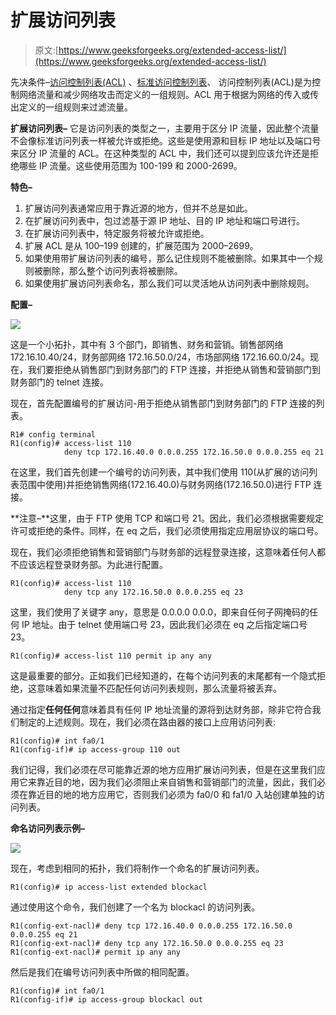 # 扩展访问列表

> 原文:[https://www.geeksforgeeks.org/extended-access-list/](https://www.geeksforgeeks.org/extended-access-list/)

先决条件–[访问控制列表(ACL)](https://www.geeksforgeeks.org/computer-network-access-lists-acl/) 、[标准访问控制列表](https://www.geeksforgeeks.org/computer-network-standard-access-list/)、
访问控制列表(ACL)是为控制网络流量和减少网络攻击而定义的一组规则。ACL 用于根据为网络的传入或传出定义的一组规则来过滤流量。

**扩展访问列表–**
它是访问列表的类型之一，主要用于区分 IP 流量，因此整个流量不会像标准访问列表一样被允许或拒绝。这些是使用源和目标 IP 地址以及端口号来区分 IP 流量的 ACL。在这种类型的 ACL 中，我们还可以提到应该允许还是拒绝哪些 IP 流量。这些使用范围为 100-199 和 2000-2699。

**特色–**

1.  扩展访问列表通常应用于靠近源的地方，但并不总是如此。
2.  在扩展访问列表中，包过滤基于源 IP 地址、目的 IP 地址和端口号进行。
3.  在扩展访问列表中，特定服务将被允许或拒绝。
4.  扩展 ACL 是从 100–199 创建的，扩展范围为 2000–2699。
5.  如果使用带扩展访问列表的编号，那么记住规则不能被删除。如果其中一个规则被删除，那么整个访问列表将被删除。
6.  如果使用扩展访问列表命名，那么我们可以灵活地从访问列表中删除规则。

**配置–**

![](img/43ad7d2a8f6a522d0ab3533a82fb39a7.png)

这是一个小拓扑，其中有 3 个部门，即销售、财务和营销。销售部网络 172.16.10.40/24，财务部网络 172.16.50.0/24，市场部网络 172.16.60.0/24。现在，我们要拒绝从销售部门到财务部门的 FTP 连接，并拒绝从销售和营销部门到财务部门的 telnet 连接。

现在，首先配置编号的扩展访问-用于拒绝从销售部门到财务部门的 FTP 连接的列表。

```
R1# config terminal
R1(config)# access-list 110 
            deny tcp 172.16.40.0 0.0.0.255 172.16.50.0 0.0.0.255 eq 21 
```

在这里，我们首先创建一个编号的访问列表，其中我们使用 110(从扩展的访问列表范围中使用)并拒绝销售网络(172.16.40.0)与财务网络(172.16.50.0)进行 FTP 连接。

**注意–**这里，由于 FTP 使用 TCP 和端口号 21。因此，我们必须根据需要规定许可或拒绝的条件。同样，在 eq 之后，我们必须使用指定应用层协议的端口号。

现在，我们必须拒绝销售和营销部门与财务部的远程登录连接，这意味着任何人都不应该远程登录财务部。为此进行配置。

```
R1(config)# access-list 110 
            deny tcp any 172.16.50.0 0.0.0.255 eq 23
```

这里，我们使用了关键字 any，意思是 0.0.0.0 0.0.0，即来自任何子网掩码的任何 IP 地址。由于 telnet 使用端口号 23，因此我们必须在 eq 之后指定端口号 23。

```
R1(config)# access-list 110 permit ip any any
```

这是最重要的部分。正如我们已经知道的，在每个访问列表的末尾都有一个隐式拒绝，这意味着如果流量不匹配任何访问列表规则，那么流量将被丢弃。

通过指定**任何任何**意味着具有任何 IP 地址流量的源将到达财务部，除非它符合我们制定的上述规则。现在，我们必须在路由器的接口上应用访问列表:

```
R1(config)# int fa0/1
R1(config-if)# ip access-group 110 out
```

我们记得，我们必须在尽可能靠近源的地方应用扩展访问列表，但是在这里我们应用它来靠近目的地，因为我们必须阻止来自销售和营销部门的流量，因此，我们必须在靠近目的地的地方应用它，否则我们必须为 fa0/0 和 fa1/0 入站创建单独的访问列表。

**命名访问列表示例–**

![](img/43ad7d2a8f6a522d0ab3533a82fb39a7.png)

现在，考虑到相同的拓扑，我们将制作一个命名的扩展访问列表。

```
R1(config)# ip access-list extended blockacl
```

通过使用这个命令，我们创建了一个名为 blockacl 的访问列表。

```
R1(config-ext-nacl)# deny tcp 172.16.40.0 0.0.0.255 172.16.50.0 0.0.0.255 eq 21 
R1(config-ext-nacl)# deny tcp any 172.16.50.0 0.0.0.255 eq 23
R1(config-ext-nacl)# permit ip any any
```

然后是我们在编号访问列表中所做的相同配置。

```
R1(config)# int fa0/1
R1(config-if)# ip access-group blockacl out
```